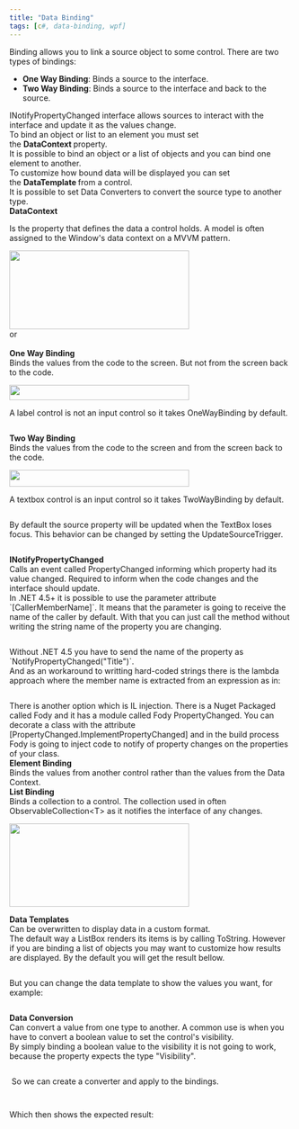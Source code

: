 ```yaml
---
title: "Data Binding"
tags: [c#, data-binding, wpf]
---
```


<div>

Binding allows you to link a source object to some control. There are two types of bindings:

</div>
<ul>
	<li><b>One Way Binding</b>: Binds a source to the interface.</li>
	<li><b>Two Way Binding</b>: Binds a source to the interface and back to the source.</li>
</ul>
<div>INotifyPropertyChanged interface allows sources to interact with the interface and update it as the values change.</div>
<div></div>
<div>To bind an object or list to an element you must set the <b>DataContext </b>property.</div>
<div></div>
<div>It is possible to bind an object or a list of objects and you can bind one element to another.</div>
<div></div>
<div>To customize how bound data will be displayed you can set the <b>DataTemplate </b>from a control.</div>
<div></div>
<div>It is possible to set Data Converters to convert the source type to another type.</div>
<!--more-->
<div></div>
<div><b>DataContext</b></div>
<div>

Is the property that defines the data a control holds. A model is often assigned to the Window's data context on a MVVM pattern.

</div>
<div><a href="https://brunolm.files.wordpress.com/2010/06/aaaff-01.jpg"><img src="https://images-blogger-opensocial.googleusercontent.com/gadgets/proxy?url=http%3A%2F%2F1.bp.blogspot.com%2F-jLFbbpnsy-E%2FVPOjWTxSbQI%2FAAAAAAAAEzs%2Ft9exR2wMQjk%2Fs1600%2F01.jpg&amp;container=blogger&amp;gadget=a&amp;rewriteMime=image%2F*" alt="" width="320" height="140" border="0" /></a></div>
<div>or</div>
<div><a href="https://brunolm.files.wordpress.com/2010/06/b1c86-02.jpg"><img src="https://images-blogger-opensocial.googleusercontent.com/gadgets/proxy?url=http%3A%2F%2F2.bp.blogspot.com%2F-3UcLIR7nuTc%2FVPOjZ8mvxYI%2FAAAAAAAAEz0%2FQH7rPRME5s0%2Fs1600%2F02.jpg&amp;container=blogger&amp;gadget=a&amp;rewriteMime=image%2F*" alt="" border="0" /></a></div>
<div></div>
<br>
<div><b>One Way Binding</b></div>
<div>Binds the values from the code to the screen. But not from the screen back to the code.</div>
<p class="separator"><a href="https://brunolm.files.wordpress.com/2010/06/2a7f5-01.jpg"><img src="https://images-blogger-opensocial.googleusercontent.com/gadgets/proxy?url=http%3A%2F%2F2.bp.blogspot.com%2F-QIE-GDnLFsc%2FVPOkJJI---I%2FAAAAAAAAE0A%2FXi-N6tlINYM%2Fs1600%2F01.jpg&amp;container=blogger&amp;gadget=a&amp;rewriteMime=image%2F*" alt="" width="320" height="27" border="0" /></a></p>

<div>A label control is not an input control so it takes OneWayBinding by default.</div>
<p class="separator"><a href="https://brunolm.files.wordpress.com/2010/06/639dc-02.jpg"><img src="https://images-blogger-opensocial.googleusercontent.com/gadgets/proxy?url=http%3A%2F%2F1.bp.blogspot.com%2F-FKw7P0vaKug%2FVPOkJG8FlvI%2FAAAAAAAAEz8%2FlYSW2skoi6o%2Fs1600%2F02.jpg&amp;container=blogger&amp;gadget=a&amp;rewriteMime=image%2F*" alt="" border="0" /></a></p>

<div><b>Two Way Binding</b></div>
<div>Binds the values from the code to the screen and from the screen back to the code.</div>
<p class="separator"><a href="https://brunolm.files.wordpress.com/2010/06/d47df-01.jpg"><img src="https://images-blogger-opensocial.googleusercontent.com/gadgets/proxy?url=http%3A%2F%2F3.bp.blogspot.com%2F-iPLaGMb1IWw%2FVPOkk6IR0RI%2FAAAAAAAAE0U%2FQoY_eGxNj0Q%2Fs1600%2F01.jpg&amp;container=blogger&amp;gadget=a&amp;rewriteMime=image%2F*" alt="" width="320" height="30" border="0" /></a></p>

<div>A textbox control is an input control so it takes TwoWayBinding by default.</div>
<p class="separator"><a href="https://brunolm.files.wordpress.com/2010/06/52070-02.jpg"><img src="https://images-blogger-opensocial.googleusercontent.com/gadgets/proxy?url=http%3A%2F%2F2.bp.blogspot.com%2F-Eneke45GFPg%2FVPOkk24mLoI%2FAAAAAAAAE0M%2FonllnFsLL7Y%2Fs1600%2F02.jpg&amp;container=blogger&amp;gadget=a&amp;rewriteMime=image%2F*" alt="" border="0" /></a></p>

<div>By default the source property will be updated when the TextBox loses focus. This behavior can be changed by setting the UpdateSourceTrigger.</div>
<p class="separator"><a href="https://brunolm.files.wordpress.com/2010/06/2aa93-03.jpg"><img src="https://images-blogger-opensocial.googleusercontent.com/gadgets/proxy?url=http%3A%2F%2F2.bp.blogspot.com%2F-5FacCcsjVUI%2FVPOkk8_-lfI%2FAAAAAAAAE0Q%2FiJxzQm19-5U%2Fs1600%2F03.jpg&amp;container=blogger&amp;gadget=a&amp;rewriteMime=image%2F*" alt="" border="0" /></a></p>

<div><b>INotifyPropertyChanged</b></div>
<div>Calls an event called PropertyChanged informing which property had its value changed. Required to inform when the code changes and the interface should update.</div>
<div></div>
<div>In .NET 4.5+ it is possible to use the parameter attribute `[CallerMemberName]`. It means that the parameter is going to receive the name of the caller by default. With that you can just call the method without writing the string name of the property you are changing.</div>
<p class="separator"><a href="https://brunolm.files.wordpress.com/2010/06/5dd29-01.jpg"><img src="https://images-blogger-opensocial.googleusercontent.com/gadgets/proxy?url=http%3A%2F%2F1.bp.blogspot.com%2F-Ipftki6Y3wo%2FVPOkzfgb2xI%2FAAAAAAAAE0k%2Fzeufgehsw6U%2Fs1600%2F01.jpg&amp;container=blogger&amp;gadget=a&amp;rewriteMime=image%2F*" alt="" border="0" /></a></p>

<div>Without .NET 4.5 you have to send the name of the property as `NotifyPropertyChanged("Title")`.</div>
<div></div>
<div>And as an workaround to writting hard-coded strings there is the lambda approach where the member name is extracted from an expression as in:</div>
<p class="separator"><a href="https://brunolm.files.wordpress.com/2010/06/2a071-02.jpg"><img src="https://images-blogger-opensocial.googleusercontent.com/gadgets/proxy?url=http%3A%2F%2F3.bp.blogspot.com%2F-AW5lrk-nv7A%2FVPOkzezyAYI%2FAAAAAAAAE0o%2FSquqmT2t46Q%2Fs1600%2F02.jpg&amp;container=blogger&amp;gadget=a&amp;rewriteMime=image%2F*" alt="" border="0" /></a></p>

<div>There is another option which is IL injection. There is a Nuget Packaged called Fody and it has a module called Fody PropertyChanged. You can decorate a class with the attribute [PropertyChanged.ImplementPropertyChanged] and in the build process Fody is going to inject code to notify of property changes on the properties of your class.</div>
<div></div>
<div><b>Element Binding</b></div>
<div>Binds the values from another control rather than the values from the Data Context.</div>
<div><a href="https://brunolm.files.wordpress.com/2010/06/24452-01.jpg"><img src="https://images-blogger-opensocial.googleusercontent.com/gadgets/proxy?url=http%3A%2F%2F4.bp.blogspot.com%2F-5vW6KyDlbgg%2FVPOlI9YOR_I%2FAAAAAAAAE00%2FnYdcXkYf_XU%2Fs1600%2F01.jpg&amp;container=blogger&amp;gadget=a&amp;rewriteMime=image%2F*" alt="" border="0" /></a></div>
<div></div>
<div><b>List Binding</b></div>
<div>Binds a collection to a control. The collection used in often ObservableCollection&lt;T&gt; as it notifies the interface of any changes.</div>
<p class="separator"><a href="https://brunolm.files.wordpress.com/2010/06/a087a-02.jpg"><img src="https://images-blogger-opensocial.googleusercontent.com/gadgets/proxy?url=http%3A%2F%2F2.bp.blogspot.com%2F-qLhDbBQLdd4%2FVPOlI6u_YoI%2FAAAAAAAAE08%2F5h7imbDpsbs%2Fs1600%2F02.jpg&amp;container=blogger&amp;gadget=a&amp;rewriteMime=image%2F*" alt="" width="320" height="148" border="0" /></a></p>

<div><b>Data Templates</b></div>
<div>Can be overwritten to display data in a custom format.</div>
<div></div>
<div>The default way a ListBox renders its items is by calling ToString. However if you are binding a list of objects you may want to customize how results are displayed. By the default you will get the result bellow.</div>
<p class="separator"><a href="https://brunolm.files.wordpress.com/2010/06/cbacd-03.jpg"><img src="https://images-blogger-opensocial.googleusercontent.com/gadgets/proxy?url=http%3A%2F%2F1.bp.blogspot.com%2F-4USe_twhUjE%2FVPOlI4WwNwI%2FAAAAAAAAE04%2F8NDf5XmG8Oo%2Fs1600%2F03.jpg&amp;container=blogger&amp;gadget=a&amp;rewriteMime=image%2F*" alt="" border="0" /></a></p>

<div>But you can change the data template to show the values you want, for example:</div>
<p class="separator"><a href="https://brunolm.files.wordpress.com/2010/06/e87f0-04.jpg"><img src="https://images-blogger-opensocial.googleusercontent.com/gadgets/proxy?url=http%3A%2F%2F2.bp.blogspot.com%2F-KWR68Yw34YE%2FVPOlJNV7vjI%2FAAAAAAAAE1E%2F2lN57Ivppng%2Fs1600%2F04.jpg&amp;container=blogger&amp;gadget=a&amp;rewriteMime=image%2F*" alt="" border="0" /></a></p>

<div><b>Data Conversion</b></div>
<div>Can convert a value from one type to another. A common use is when you have to convert a boolean value to set the control's visibility.</div>
<div></div>
<div>By simply binding a boolean value to the visibility it is not going to work, because the property expects the type "Visibility".</div>
<p class="separator"><a href="https://brunolm.files.wordpress.com/2010/06/b6157-05.jpg"><img src="https://images-blogger-opensocial.googleusercontent.com/gadgets/proxy?url=http%3A%2F%2F2.bp.blogspot.com%2F-6wI7bEY_0Os%2FVPOlJQT3_RI%2FAAAAAAAAE1o%2FTdzZtBZXqug%2Fs1600%2F05.jpg&amp;container=blogger&amp;gadget=a&amp;rewriteMime=image%2F*" alt="" border="0" /></a></p>

<div> So we can create a converter and apply to the bindings.</div>
<p class="separator"><a href="https://brunolm.files.wordpress.com/2010/06/18609-06.jpg"><img src="https://images-blogger-opensocial.googleusercontent.com/gadgets/proxy?url=http%3A%2F%2F2.bp.blogspot.com%2F-Iw2FgvJhiz4%2FVPOlJtwJFcI%2FAAAAAAAAE1M%2FAu55YUfrbEM%2Fs1600%2F06.jpg&amp;container=blogger&amp;gadget=a&amp;rewriteMime=image%2F*" alt="" border="0" /></a></p>
<p class="separator"><a href="https://brunolm.files.wordpress.com/2010/06/4ca1a-07.jpg"><img src="https://images-blogger-opensocial.googleusercontent.com/gadgets/proxy?url=http%3A%2F%2F1.bp.blogspot.com%2F-q6L1Qy_amjQ%2FVPOlJ61LPwI%2FAAAAAAAAE1Q%2Ftg1Z00TzZM8%2Fs1600%2F07.jpg&amp;container=blogger&amp;gadget=a&amp;rewriteMime=image%2F*" alt="" border="0" /></a></p>

<div>Which then shows the expected result:</div>
<p class="separator"><a href="https://brunolm.files.wordpress.com/2010/06/1363c-08.jpg"><img src="https://images-blogger-opensocial.googleusercontent.com/gadgets/proxy?url=http%3A%2F%2F4.bp.blogspot.com%2F-ze6JftATdcI%2FVPOlKLKivNI%2FAAAAAAAAE1c%2FHnrqKGjuxIc%2Fs1600%2F08.jpg&amp;container=blogger&amp;gadget=a&amp;rewriteMime=image%2F*" alt="" border="0" /></a></p>

<div></div>
